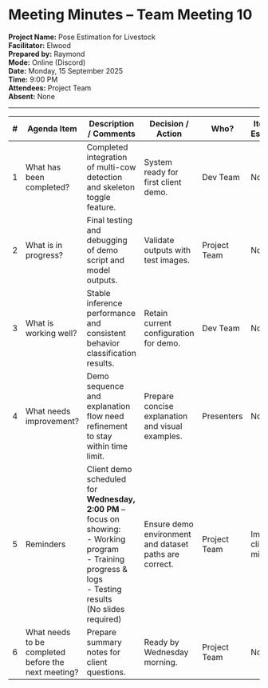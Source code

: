 # Meeting Minutes – Team Meeting 10

**Project Name:** Pose Estimation for Livestock  
**Facilitator:** Elwood  
**Prepared by:** Raymond  
**Mode:** Online (Discord)  
**Date:** Monday, 15 September 2025  
**Time:** 9:00 PM  
**Attendees:** Project Team  
**Absent:** None  

---

| # | Agenda Item | Description / Comments | Decision / Action | Who? | Items for Escalation |
|---|-------------|------------------------|-------------------|------|----------------------|
| 1 | What has been completed? | Completed integration of multi-cow detection and skeleton toggle feature. | System ready for first client demo. | Dev Team | None |
| 2 | What is in progress? | Final testing and debugging of demo script and model outputs. | Validate outputs with test images. | Project Team | None |
| 3 | What is working well? | Stable inference performance and consistent behavior classification results. | Retain current configuration for demo. | Dev Team | None |
| 4 | What needs improvement? | Demo sequence and explanation flow need refinement to stay within time limit. | Prepare concise explanation and visual examples. | Presenters | None |
| 5 | Reminders | Client demo scheduled for **Wednesday, 2:00 PM** – focus on showing: <br> - Working program <br> - Training progress & logs <br> - Testing results <br> (No slides required) | Ensure demo environment and dataset paths are correct. | Project Team | Important client milestone |
| 6 | What needs to be completed before the next meeting? | Prepare summary notes for client questions. | Ready by Wednesday morning. | Project Team | None |
